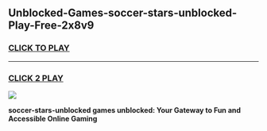 
## Unblocked-Games-soccer-stars-unblocked-Play-Free-2x8v9
<h3>
<a href="https://premium76.site?title=soccer-stars-unblocked&ref=23A">CLICK TO PLAY</a></h3>
<hr>

<h3>
<a href="https://premium76.site?title=soccer-stars-unblocked&ref=23A">CLICK 2 PLAY</a>
  
</h3>

<a href="https://premium76.site?title=soccer-stars-unblocked&ref=23A"><img src="https://clearcache.store/games.png"></a>


**soccer-stars-unblocked games unblocked: Your Gateway to Fun and Accessible Online Gaming**
